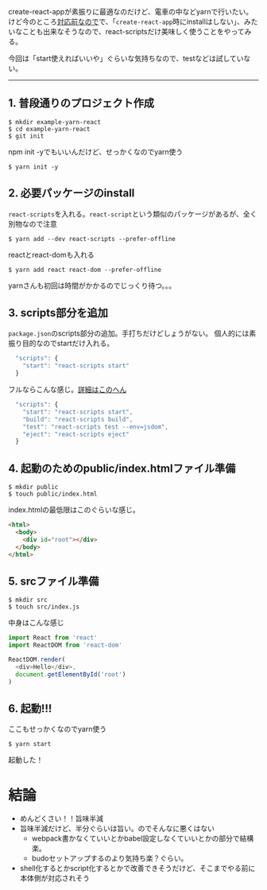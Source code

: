 
create-react-appが素振りに最適なのだけど、電車の中などyarnで行いたい。
けど今のところ[対応前なので](https://github.com/facebookincubator/create-react-app/issues/896)で、「`create-react-app`時にinstallはしない」、みたいなことも出来なそうなので、react-scriptsだけ美味しく使うことをやってみる。

今回は「start使えればいいや」ぐらいな気持ちなので、testなどは試していない。

---

## 1. 普段通りのプロジェクト作成
```
$ mkdir example-yarn-react
$ cd example-yarn-react
$ git init
```

npm init -yでもいいんだけど、せっかくなのでyarn使う

```
$ yarn init -y
```

## 2. 必要パッケージのinstall
`react-scripts`を入れる。`react-script`という類似のパッケージがあるが、全く別物なので注意

```
$ yarn add --dev react-scripts --prefer-offline
```

reactとreact-domも入れる

```
$ yarn add react react-dom --prefer-offline 
```

yarnさんも初回は時間がかかるのでじっくり待つ。。。

## 3. scripts部分を追加

`package.json`のscripts部分の追加。手打ちだけどしょうがない。
個人的には素振り目的なのでstartだけ入れる。

```js
  "scripts": {
    "start": "react-scripts start"
  }
```

フルならこんな感じ。[詳細はこのへん](https://github.com/facebookincubator/create-react-app/blob/master/packages/react-scripts/template/README.md#available-scripts)

```js
  "scripts": {
    "start": "react-scripts start",
    "build": "react-scripts build",
    "test": "react-scripts test --env=jsdom",
    "eject": "react-scripts eject"
  }
```

## 4. 起動のためのpublic/index.htmlファイル準備

```
$ mkdir public
$ touch public/index.html
```

index.htmlの最低限はこのぐらいな感じ。

```html
<html>
  <body>
    <div id="root"></div>
  </body>
</html>
```

## 5. srcファイル準備

```
$ mkdir src
$ touch src/index.js
```

中身はこんな感じ

```js
import React from 'react'
import ReactDOM from 'react-dom'

ReactDOM.render(
  <div>Hello</div>,
  document.getElementById('root')
)
```

## 6. 起動!!!
ここもせっかくなのでyarn使う

```
$ yarn start
```

起動した！

# 結論
* めんどくさい！！旨味半減
* 旨味半減だけど、半分ぐらいは旨い。のでそんなに悪くはない
    * webpack書かなくていいとかbabel設定しなくていいとかの部分で結構楽。
    * budoセットアップするのより気持ち楽？ぐらい。
* shell化するとかscript化するとかで改善できそうだけど、そこまでやる前に本体側が対応されそう

